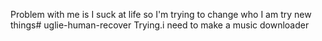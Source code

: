 Problem with me is I suck at life so I'm trying to change who I am try new things# uglie-human-recover
Trying.i need to make a music downloader 
